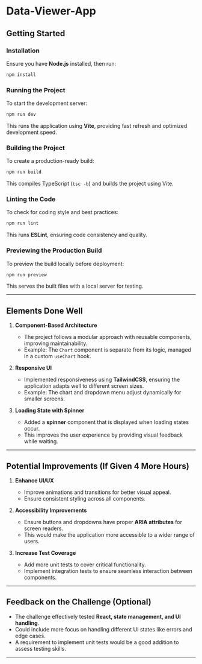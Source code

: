 # Data-Viewer-App

## Getting Started

### Installation

Ensure you have **Node.js** installed, then run:

```sh
npm install
```

### Running the Project

To start the development server:

```sh
npm run dev
```

This runs the application using **Vite**, providing fast refresh and optimized development speed.

### Building the Project

To create a production-ready build:

```sh
npm run build
```

This compiles TypeScript (`tsc -b`) and builds the project using Vite.

### Linting the Code

To check for coding style and best practices:

```sh
npm run lint
```

This runs **ESLint**, ensuring code consistency and quality.

### Previewing the Production Build

To preview the build locally before deployment:

```sh
npm run preview
```

This serves the built files with a local server for testing.

---

## Elements Done Well

1. **Component-Based Architecture**

   - The project follows a modular approach with reusable components, improving maintainability.
   - Example: The `Chart` component is separate from its logic, managed in a custom `useChart` hook.

2. **Responsive UI**

   - Implemented responsiveness using **TailwindCSS**, ensuring the application adapts well to different screen sizes.
   - Example: The chart and dropdown menu adjust dynamically for smaller screens.

3. **Loading State with Spinner**

   - Added a **spinner** component that is displayed when loading states occur.
   - This improves the user experience by providing visual feedback while waiting.

---

## Potential Improvements (If Given 4 More Hours)

1. **Enhance UI/UX**

   - Improve animations and transitions for better visual appeal.
   - Ensure consistent styling across all components.


2. **Accessibility Improvements**

   - Ensure buttons and dropdowns have proper **ARIA attributes** for screen readers.
   - This would make the application more accessible to a wider range of users.

     
3. **Increase Test Coverage**

   - Add more unit tests to cover critical functionality.
   - Implement integration tests to ensure seamless interaction between components.
---

## Feedback on the Challenge (Optional)

- The challenge effectively tested **React, state management, and UI handling**.
- Could include more focus on handling different UI states like errors and edge cases.
- A requirement to implement unit tests would be a good addition to assess testing skills.

---

